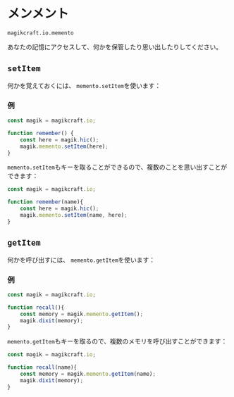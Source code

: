 
# メンメント

`magikcraft.io.memento`

あなたの記憶にアクセスして、何かを保管したり思い出したりしてください。

## `setItem`

何かを覚えておくには、 `memento.setItem`を使います：

### 例

```javascript
const magik = magikcraft.io;

function remember() {
    const here = magik.hic();
    magik.memento.setItem(here);
}
```

`memento.setItem`もキーを取ることができるので、複数のことを思い出すことができます：

```javascript
const magik = magikcraft.io;

function remember(name){
    const here = magik.hic();
    magik.memento.setItem(name, here);
}
```

## `getItem`

何かを呼び出すには、 `memento.getItem`を使います：

### 例

```javascript
const magik = magikcraft.io;

function recall(){
    const memory = magik.memento.getItem();
    magik.dixit(memory);
}
```

`memento.getItem`もキーを取るので、複数のメモリを呼び出すことができます：

```javascript
const magik = magikcraft.io;

function recall(name){
    const memory = magik.memento.getItem(name);
    magik.dixit(memory);
}
```